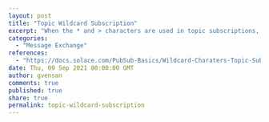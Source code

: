 ```yaml
---
layout: post
title: "Topic Wildcard Subscription"
excerpt: "When the * and > characters are used in topic subscriptions, they function as wildcards, which affect the topic matches that may occur.<br/><br/>About *:<br/>-  A * by itself at a level within a subscription topic (as in, animals/*/cats, or animals/domestic/*) indicates a wildcard match at that level<br/>- When * is preceded by a topic prefix at a level within a subscription topic (as in, animals/red*/wild) indicates a 'prefix and 0 or more” match at that level<br/>- The * may be used at multiple levels within a subscription topic, with or without topic prefixes (as in, animals/*/cats/*)<br/>- Use of * in an arbitrary location within a level, and not covered by the previous rules, supports general sub-string matching.<br/><br/>About >:<br/>- When > appears by itself at the last level of a subscription topic (as in, animals/domestic/>) provides a “one or more” wildcard match for any topics with an identical prefix to the subscription<br/>- A > that appears anywhere else other than by itself at the last level of a subscription topic (as in animals> and animals/domestic>)  in the string is treated as the > character rather than a wildcard<br/>- The > and * characters may be used together within a subscription topic (example animals/*/cats/> )"
categories:
  - "Message Exchange"
references:
  - "https://docs.solace.com/PubSub-Basics/Wildcard-Charaters-Topic-Subs.htm"
date: Thu, 09 Sep 2021 00:00:00 GMT
author: gvensan
comments: true
published: true
share: true
permalink: topic-wildcard-subscription
---
```

